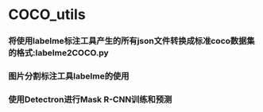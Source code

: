 # COCO_utils

### 将使用labelme标注工具产生的所有json文件转换成标准coco数据集的格式:labelme2COCO.py



### 图片分割标注工具labelme的使用



### 使用Detectron进行Mask R-CNN训练和预测

